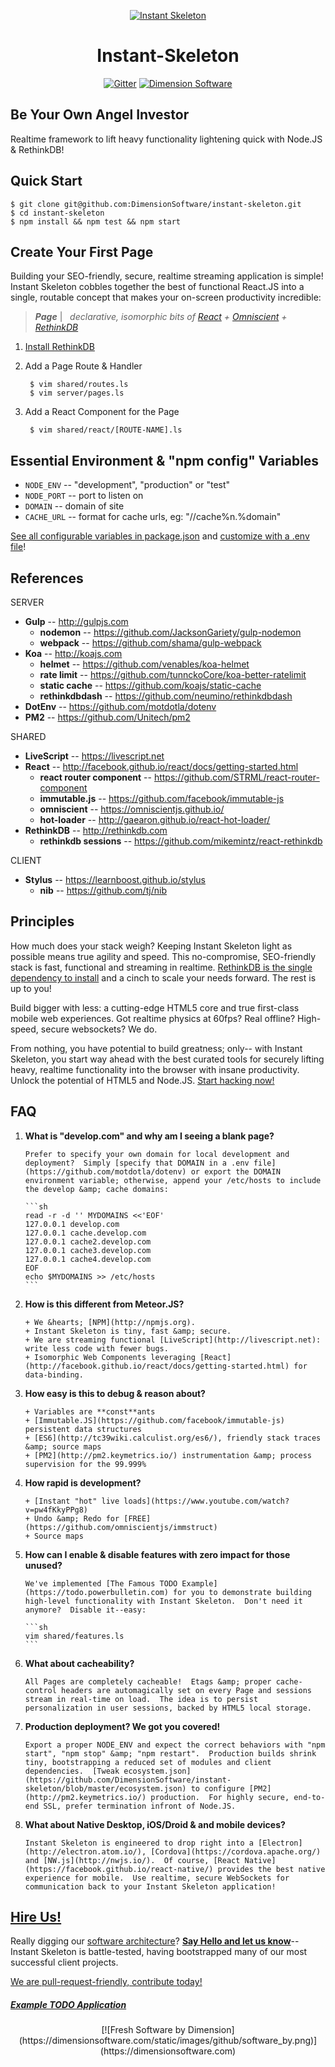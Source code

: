 <center>

[![Instant Skeleton][is-image]][ds-link]

Instant-Skeleton
================
[![Gitter][gitter-image]][gitter-link] [![Dimension Software][html5-image]][ds-link]
</center>

Be Your Own Angel Investor
--------------------------
Realtime framework to lift heavy functionality lightening quick with Node.JS &amp; RethinkDB!

## Quick Start

    $ git clone git@github.com:DimensionSoftware/instant-skeleton.git
    $ cd instant-skeleton
    $ npm install && npm test && npm start

## Create Your First Page

Building your SEO-friendly, secure, realtime streaming application is simple!  Instant Skeleton cobbles together the best of functional React.JS into a single, routable concept that makes your on-screen productivity incredible:

>  ***Page*** | &nbsp; *declarative, isomorphic bits of
[React](http://facebook.github.io/react/docs/getting-started.html) + [Omniscient](https://omniscientjs.github.io/) + [RethinkDB](http://www.rethinkdb.com/api/javascript/)*

1. [Install RethinkDB](http://rethinkdb.com/docs/install/)

2. Add a Page Route &amp; Handler

        $ vim shared/routes.ls
        $ vim server/pages.ls

3. Add a React Component for the Page

        $ vim shared/react/[ROUTE-NAME].ls

## Essential Environment &amp; "npm config" Variables
* `NODE_ENV`  -- "development", "production" or "test"
* `NODE_PORT` -- port to listen on
* `DOMAIN`    -- domain of site
* `CACHE_URL` -- format for cache urls, eg: "//cache%n.%domain"

[See all configurable variables in package.json](https://github.com/DimensionSoftware/instant-skeleton/blob/master/package.json#L50-L87) and [customize with a .env file](https://github.com/motdotla/dotenv)!

## References

SERVER

* **Gulp** -- http://gulpjs.com
    * **nodemon** --  https://github.com/JacksonGariety/gulp-nodemon
    * **webpack** -- https://github.com/shama/gulp-webpack
* **Koa** -- http://koajs.com
    * **helmet** -- https://github.com/venables/koa-helmet
    * **rate limit** -- https://github.com/tunnckoCore/koa-better-ratelimit
    * **static cache** -- https://github.com/koajs/static-cache
    * **rethinkdbdash** -- https://github.com/neumino/rethinkdbdash
* **DotEnv** -- https://github.com/motdotla/dotenv
* **PM2** -- https://github.com/Unitech/pm2

SHARED

* **LiveScript** -- https://livescript.net
* **React** -- http://facebook.github.io/react/docs/getting-started.html
    * **react router component** -- https://github.com/STRML/react-router-component
    * **immutable.js** -- https://github.com/facebook/immutable-js
    * **omniscient** -- https://omniscientjs.github.io/
    * **hot-loader** -- http://gaearon.github.io/react-hot-loader/
* **RethinkDB** -- http://rethinkdb.com
    * **rethinkdb sessions** -- https://github.com/mikemintz/react-rethinkdb

CLIENT

* **Stylus** -- https://learnboost.github.io/stylus
    * **nib** -- https://github.com/tj/nib

## Principles

How much does your stack weigh?  Keeping Instant Skeleton light as possible means true agility and speed.  This no-compromise, SEO-friendly stack is fast, functional and streaming in realtime.  [RethinkDB is the single dependency to install](http://rethinkdb.com/docs/install/) and a cinch to scale your needs forward.  The rest is up to you!

Build bigger with less: a cutting-edge HTML5 core and true first-class mobile web experiences.  Got realtime physics at 60fps?  Real offline?  High-speed, secure websockets?  We do.

From nothing, you have potential to build greatness; only-- with Instant Skeleton, you start way ahead with the best
curated tools for securely lifting heavy, realtime functionality into the browser with insane productivity.  Unlock the
potential of HTML5 and Node.JS.  [Start hacking now!](https://github.com/DimensionSoftware/instant-skeleton/fork)

## FAQ

1. **What is "develop.com" and why am I seeing a blank page?**

       Prefer to specify your own domain for local development and deployment?  Simply [specify that DOMAIN in a .env file](https://github.com/motdotla/dotenv) or export the DOMAIN environment variable; otherwise, append your /etc/hosts to include the develop &amp; cache domains:

       ```sh
       read -r -d '' MYDOMAINS <<'EOF'
       127.0.0.1 develop.com
       127.0.0.1 cache.develop.com
       127.0.0.1 cache2.develop.com
       127.0.0.1 cache3.develop.com
       127.0.0.1 cache4.develop.com
       EOF
       echo $MYDOMAINS >> /etc/hosts
       ```

2. **How is this different from Meteor.JS?**

       + We &hearts; [NPM](http://npmjs.org).
       + Instant Skeleton is tiny, fast &amp; secure.
       + We are streaming functional [LiveScript](http://livescript.net): write less code with fewer bugs.
       + Isomorphic Web Components leveraging [React](http://facebook.github.io/react/docs/getting-started.html) for data-binding.

3. **How easy is this to debug &amp; reason about?**

       + Variables are **const**ants
       + [Immutable.JS](https://github.com/facebook/immutable-js) persistent data structures
       + [ES6](http://tc39wiki.calculist.org/es6/), friendly stack traces &amp; source maps
       + [PM2](http://pm2.keymetrics.io/) instrumentation &amp; process supervision for the 99.999%

4. **How rapid is development?**

       + [Instant "hot" live loads](https://www.youtube.com/watch?v=pw4fKkyPPg8)
       + Undo &amp; Redo for [FREE](https://github.com/omniscientjs/immstruct)
       + Source maps

5. **How can I enable &amp; disable features with zero impact for those unused?**

       We've implemented [The Famous TODO Example](https://todo.powerbulletin.com) for you to demonstrate building high-level functionality with Instant Skeleton.  Don't need it anymore?  Disable it--easy:

       ```sh
       vim shared/features.ls
       ```

6. **What about cacheability?**

       All Pages are completely cacheable!  Etags &amp; proper cache-control headers are automagically set on every Page and sessions stream in real-time on load.  The idea is to persist personalization in user sessions, backed by HTML5 local storage.


7. **Production deployment?  We got you covered!**

       Export a proper NODE_ENV and expect the correct behaviors with "npm start", "npm stop" &amp; "npm restart".  Production builds shrink tiny, bootstrapping a reduced set of modules and client dependencies.  [Tweak ecosystem.json](https://github.com/DimensionSoftware/instant-skeleton/blob/master/ecosystem.json) to configure [PM2](http://pm2.keymetrics.io/) production.  For highly secure, end-to-end SSL, prefer termination infront of Node.JS.


8. **What about Native Desktop, iOS/Droid &amp; and mobile devices?**

       Instant Skeleton is engineered to drop right into a [Electron](http://electron.atom.io/), [Cordova](https://cordova.apache.org/) and [NW.js](http://nwjs.io/).  Of course, [React Native](https://facebook.github.io/react-native/) provides the best native experience for mobile.  Use realtime, secure WebSockets for communication back to your Instant Skeleton application!

## [Hire Us!](mailto:keith@dimensionsoftware.com)

Really digging our [software architecture](https://dimensionsoftware.com)?  [**Say Hello and let us know**](mailto:keith@dimensionsoftware.com)-- Instant Skeleton is battle-tested, having bootstrapped many of our most successful client projects.

[We are pull-request-friendly, contribute today!](https://github.com/DimensionSoftware/instant-skeleton/graphs/contributors)

##### [Example TODO Application](https://todo.powerbulletin.com)

<center>
[![Fresh Software by Dimension](https://dimensionsoftware.com/static/images/github/software_by.png)](https://dimensionsoftware.com)
</center>

[ds-link]: https://dimensionsoftware.com
[is-image]: https://dimensionsoftware.com/static/images/github/skull_keys.png
[gitter-image]: https://badges.gitter.im/Join%20Chat.svg
[gitter-link]: https://gitter.im/DimensionSoftware/instant-skeleton?utm_source=badge&utm_medium=badge&utm_campaign=pr-badge&utm_content=badge
[html5-image]: http://img.shields.io/badge/HTML-5-blue.svg?style=flat
